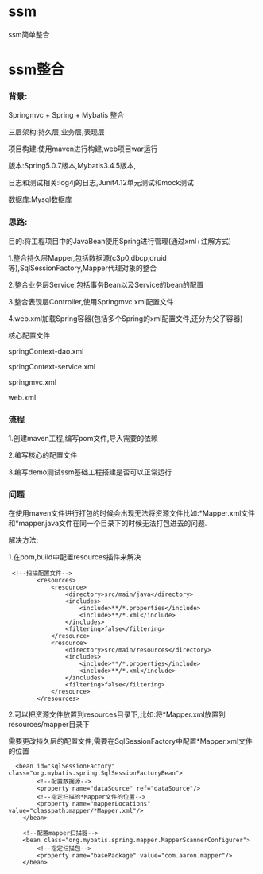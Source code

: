# ssm
ssm简单整合
# ssm整合

### 背景:

Springmvc + Spring + Mybatis 整合

三层架构:持久层,业务层,表现层

项目构建:使用maven进行构建,web项目war运行

版本:Spring5.0.7版本,Mybatis3.4.5版本,

日志和测试相关:log4j的日志,Junit4.12单元测试和mock测试

数据库:Mysql数据库

### 思路:

目的:将工程项目中的JavaBean使用Spring进行管理(通过xml+注解方式)

1.整合持久层Mapper,包括数据源(c3p0,dbcp,druid等),SqlSessionFactory,Mapper代理对象的整合

2.整合业务层Service,包括事务Bean以及Service的bean的配置

3.整合表现层Controller,使用Springmvc.xml配置文件

4.web.xml加载Spring容器(包括多个Spring的xml配置文件,还分为父子容器)

核心配置文件

springContext-dao.xml

springContext-service.xml

springmvc.xml

web.xml

### 流程

1.创建maven工程,编写pom文件,导入需要的依赖

2.编写核心的配置文件

3.编写demo测试ssm基础工程搭建是否可以正常运行

### 问题

在使用maven文件进行打包的时候会出现无法将资源文件比如:*Mapper.xml文件和\*mapper.java文件在同一个目录下的时候无法打包进去的问题.

解决方法:

1.在pom,build中配置resources插件来解决

```
 <!--扫描配置文件-->
        <resources>
            <resource>
                <directory>src/main/java</directory>
                <includes>
                    <include>**/*.properties</include>
                    <include>**/*.xml</include>
                </includes>
                <filtering>false</filtering>
            </resource>
            <resource>
                <directory>src/main/resources</directory>
                <includes>
                    <include>**/*.properties</include>
                    <include>**/*.xml</include>
                </includes>
                <filtering>false</filtering>
            </resource>
        </resources>
```

2.可以把资源文件放置到resources目录下,比如:将*Mapper.xml放置到resources/mapper目录下

需要更改持久层的配置文件,需要在SqlSessionFactory中配置*Mapper.xml文件的位置

```
  <bean id="sqlSessionFactory" class="org.mybatis.spring.SqlSessionFactoryBean">
        <!--配置数据源-->
        <property name="dataSource" ref="dataSource"/>
        <!--指定扫描的*Mapper文件的位置-->
        <property name="mapperLocations" value="classpath:mapper/*Mapper.xml"/>
    </bean>

    <!--配置mapper扫描器-->
    <bean class="org.mybatis.spring.mapper.MapperScannerConfigurer">
        <!--指定扫描包-->
        <property name="basePackage" value="com.aaron.mapper"/>
    </bean>
```




